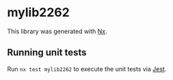 # mylib2262

This library was generated with [Nx](https://nx.dev).

## Running unit tests

Run `nx test mylib2262` to execute the unit tests via [Jest](https://jestjs.io).

